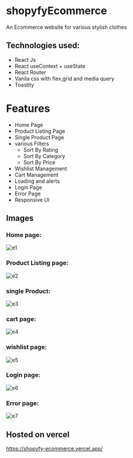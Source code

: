 # shopyfyEcommerce
An Ecommerce website for various stylish clothes
## Technologies used:
* React Js
* React useContext + useState
* React Router
* Vanila css with flex,grid and media query
* Toastity
# Features
* Home Page
* Product Listing Page
* Single Product Page
* various Filters
   * Sort By Rating
   * Sort By Category
   * Sort By Price
* Wishlist Management
* Cart Management
* Loading and alerts
* Login Page
* Error Page
* Responsive UI

## Images

### Home page:

![e1](https://github.com/Aryanpatel1066/shopyfyEcommerce/assets/112760422/da027142-ff41-412e-b5e1-a8308efc72c7)

 
### Product Listing page:
![e2](https://github.com/Aryanpatel1066/shopyfyEcommerce/assets/112760422/35831356-05a1-4f9e-aa78-4fbe1660d2cf)

### single Product:
![e3](https://github.com/Aryanpatel1066/shopyfyEcommerce/assets/112760422/8a9f1b6a-daa2-4b29-8775-898137d9eb87)

### cart page:
![e4](https://github.com/Aryanpatel1066/shopyfyEcommerce/assets/112760422/e6fc8198-bcdc-44b5-877c-afcc0a69dbd3)

### wishlist page:
![e5](https://github.com/Aryanpatel1066/shopyfyEcommerce/assets/112760422/5ce77d08-280d-4b35-b5eb-fde012939d7c)

### Login page:
![e6](https://github.com/Aryanpatel1066/shopyfyEcommerce/assets/112760422/b07497b8-71cb-4f7e-a9b9-ac1e2b31c1b5)

### Error page:
![e7](https://github.com/Aryanpatel1066/shopyfyEcommerce/assets/112760422/76fdac36-fd88-4e8c-9c8c-0a941180c28c)

## Hosted on vercel
https://shopyfy-ecommerce.vercel.app/
